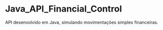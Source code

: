 # Java_API_Financial_Control
API desenvolvido em Java, simulando movimentações simples financeiras.
